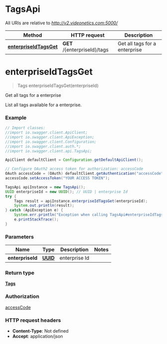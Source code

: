 # TagsApi

All URIs are relative to *http://v2.videonetics.com:5000/*

Method | HTTP request | Description
------------- | ------------- | -------------
[**enterpriseIdTagsGet**](TagsApi.md#enterpriseIdTagsGet) | **GET** /{enterpriseId}/tags | Get all tags for a enterprise

<a name="enterpriseIdTagsGet"></a>
# **enterpriseIdTagsGet**
> Tags enterpriseIdTagsGet(enterpriseId)

Get all tags for a enterprise

List all tags available for a enterprise.

### Example
```java
// Import classes:
//import io.swagger.client.ApiClient;
//import io.swagger.client.ApiException;
//import io.swagger.client.Configuration;
//import io.swagger.client.auth.*;
//import io.swagger.client.api.TagsApi;

ApiClient defaultClient = Configuration.getDefaultApiClient();

// Configure OAuth2 access token for authorization: accessCode
OAuth accessCode = (OAuth) defaultClient.getAuthentication("accessCode");
accessCode.setAccessToken("YOUR ACCESS TOKEN");

TagsApi apiInstance = new TagsApi();
UUID enterpriseId = new UUID(); // UUID | enterprise Id
try {
    Tags result = apiInstance.enterpriseIdTagsGet(enterpriseId);
    System.out.println(result);
} catch (ApiException e) {
    System.err.println("Exception when calling TagsApi#enterpriseIdTagsGet");
    e.printStackTrace();
}
```

### Parameters

Name | Type | Description  | Notes
------------- | ------------- | ------------- | -------------
 **enterpriseId** | [**UUID**](.md)| enterprise Id |

### Return type

[**Tags**](Tags.md)

### Authorization

[accessCode](../README.md#accessCode)

### HTTP request headers

 - **Content-Type**: Not defined
 - **Accept**: application/json

